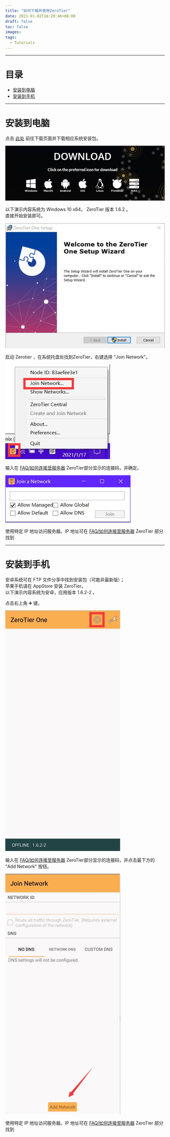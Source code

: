 ```yaml
---
title: "如何下载并使用ZeroTier"
date: 2021-01-02T18:29:46+08:00
draft: false
toc: false
images:
tags: 
  - Tutorials
---
```

-----
# 目录
- [安装到电脑](#安装到电脑)  
- [安装到手机](#安装到手机)
-----

# 安装到电脑 
点击 [此处](https://www.zerotier.com/download/) 前往下载页面并下载相应系统安装包。

![](/images/how-to-use-zerotier-01.jpg)

以下演示内容系统为 Windows 10 x64， ZeroTier 版本 1.6.2 。  
直接开始安装即可。

![](/images/how-to-use-zerotier-02.jpg)

启动 Zerotier ，在系统托盘处找到ZeroTier，右键选择 "Join Network"。

![](/images/how-to-use-zerotier-03.jpg)

输入在 [FAQ/如何连接至服务器](/faq/#如何连接至服务器) ZeroTier部分显示的连接码，并确定。

![](/images/how-to-use-zerotier-04.jpg)

使用特定 IP 地址访问服务器。IP 地址可在 [FAQ/如何连接至服务器](/faq/#如何连接至服务器) ZeroTier 部分找到

-----
# 安装到手机
安卓系统可在 FTP 文件分享中找到安装包（可能非最新版）；  
苹果手机请在 AppStore 安装 ZeroTier。  
以下演示内容系统为安卓，应用版本 1.6.2-2 。

点击右上角 ➕ 键。

![](/images/how-to-use-zerotier-05.jpg)

输入在 [FAQ/如何连接至服务器](/faq/#如何连接至服务器) ZeroTier部分显示的连接码，并点击最下方的 “Add Network" 按钮。

![](/images/how-to-use-zerotier-06.jpg)

使用特定 IP 地址访问服务器。IP 地址可在 [FAQ/如何连接至服务器](/faq/#如何连接至服务器) ZeroTier 部分找到